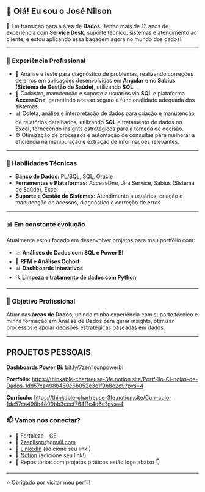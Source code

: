 ## 👋 Olá! Eu sou o José Nilson

🎯 Em transição para a área de **Dados**. Tenho mais de 13 anos de experiência com **Service Desk**, suporte técnico, sistemas e atendimento ao cliente, e estou aplicando essa bagagem agora no mundo dos dados!

---

### 💼 Experiência Profissional

- 🔧 Análise e teste para diagnóstico de problemas, realizando correções de erros em aplicações desenvolvidas em **Angular** e no **Sabius (Sistema de Gestão de Saúde)**, utilizando **SQL**.
- 👥 Cadastro, manutenção e suporte a usuários via **SQL** e plataforma **AccessOne**, garantindo acesso seguro e funcionalidade adequada dos sistemas.
- 📊 Coleta, análise e interpretação de dados para criação e manutenção de relatórios detalhados, utilizando **SQL** e tratamento de dados no **Excel**, fornecendo insights estratégicos para a tomada de decisão.
- ⚙️ Otimização de processos e automação de consultas para melhorar a eficiência na manipulação e extração de informações relevantes.

---

### 🧠 Habilidades Técnicas
- **Banco de Dados:** PL/SQL, SQL, Oracle  
- **Ferramentas e Plataformas:** AccessOne, Jira Service, Sabius (Sistema de Saúde), Excel  
- **Suporte e Gestão de Sistemas:** Atendimento a usuários, criação e manutenção de acessos, diagnóstico e correção de erros  

---

### 📊 Em constante evolução
Atualmente estou focado em desenvolver projetos para meu portfólio com:
- 📈 **Análises de Dados com SQL e Power BI**
- 🧪 **RFM e Análises Cohort**
- 📊 **Dashboards interativos**
- 🔍 **Limpeza e tratamento de dados com Python**

---

### 🚀 Objetivo Profissional
Atuar nas **áreas de Dados**, unindo minha experiência com suporte técnico e minha formação em Análise de Dados para gerar insights, otimizar processos e apoiar decisões estratégicas baseadas em dados.

---

**PROJETOS PESSOAIS**
---
**Dashboards Power Bi:** bit.ly/7zenilsonpowerbi

**Portfolio:** https://thinkable-chartreuse-3fe.notion.site/Portf-lio-Ci-ncias-de-Dados-1dd57ca498b480e6b052e3e1f9b8e2c9?pvs=4

**Curriculo:** https://thinkable-chartreuse-3fe.notion.site/Curr-culo-1de57ca498b4809bb3ecef764f1c4d6e?pvs=4

### 📫 Vamos nos conectar?
- 📍 Fortaleza – CE  
- 📧 7zenilson@gmail.com  
- 💼 [LinkedIn](www.linkedin.com/in/josé-nilson-8b87a387) (adicione seu link!)
- 💼 [Notion](https://bit.ly/portfolio7zenilson) (adicione seu link!) 
- 📁 Repositórios com projetos práticos estão logo abaixo 👇

---

⭐ Obrigado por visitar meu perfil!
